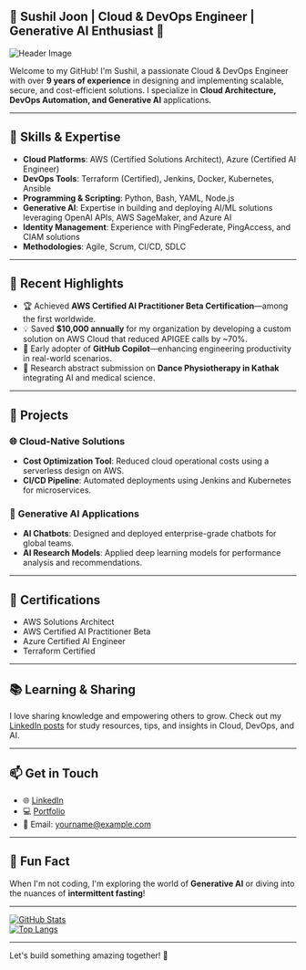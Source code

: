 ## 🌟 Sushil Joon | Cloud & DevOps Engineer | Generative AI Enthusiast 🌟

![Header Image](https://source.unsplash.com/1600x400/?technology,cloud) <!-- Replace with a custom header image if desired -->

Welcome to my GitHub! I'm Sushil, a passionate Cloud & DevOps Engineer with over **9 years of experience** in designing and implementing scalable, secure, and cost-efficient solutions. I specialize in **Cloud Architecture, DevOps Automation, and Generative AI** applications.

---

## 🧰 **Skills & Expertise**
- **Cloud Platforms**: AWS (Certified Solutions Architect), Azure (Certified AI Engineer)
- **DevOps Tools**: Terraform (Certified), Jenkins, Docker, Kubernetes, Ansible
- **Programming & Scripting**: Python, Bash, YAML, Node.js
- **Generative AI**: Expertise in building and deploying AI/ML solutions leveraging OpenAI APIs, AWS SageMaker, and Azure AI
- **Identity Management**: Experience with PingFederate, PingAccess, and CIAM solutions
- **Methodologies**: Agile, Scrum, CI/CD, SDLC

---

## 🚀 **Recent Highlights**
- 🏆 Achieved **AWS Certified AI Practitioner Beta Certification**—among the first worldwide.
- 💡 Saved **$10,000 annually** for my organization by developing a custom solution on AWS Cloud that reduced APIGEE calls by ~70%.
- 🔧 Early adopter of **GitHub Copilot**—enhancing engineering productivity in real-world scenarios.
- 🎯 Research abstract submission on **Dance Physiotherapy in Kathak** integrating AI and medical science.

---

## 📂 **Projects**
### 🌐 **Cloud-Native Solutions**
- **Cost Optimization Tool**: Reduced cloud operational costs using a serverless design on AWS.
- **CI/CD Pipeline**: Automated deployments using Jenkins and Kubernetes for microservices.

### 🧠 **Generative AI Applications**
- **AI Chatbots**: Designed and deployed enterprise-grade chatbots for global teams.
- **AI Research Models**: Applied deep learning models for performance analysis and recommendations.

---

## 🌟 **Certifications**
- AWS Solutions Architect
- AWS Certified AI Practitioner Beta
- Azure Certified AI Engineer
- Terraform Certified

---

## 📚 **Learning & Sharing**
I love sharing knowledge and empowering others to grow. Check out my [LinkedIn posts](https://www.linkedin.com/in/yourprofile) for study resources, tips, and insights in Cloud, DevOps, and AI.

---

## 📫 **Get in Touch**
- 🌐 [LinkedIn](https://www.linkedin.com/in/yourprofile)
- 💻 [Portfolio](https://yourportfolio.com) <!-- Replace with your portfolio link -->
- 📧 Email: yourname@example.com

---

## 🎨 **Fun Fact**
When I'm not coding, I'm exploring the world of **Generative AI** or diving into the nuances of **intermittent fasting**!

---

[![GitHub Stats](https://github-readme-stats.vercel.app/api?username=yourusername&show_icons=true&theme=radical)](https://github.com/yourusername)  
[![Top Langs](https://github-readme-stats.vercel.app/api/top-langs/?username=yourusername&layout=compact&theme=radical)](https://github.com/yourusername)

---

Let's build something amazing together! 🚀
